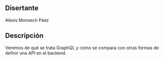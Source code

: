 ## Disertante

Alexis Monsech Páez

## Descripción

Veremos de qué se trata GraphQL y cómo se compara con otras formas de definir una API en el backend.